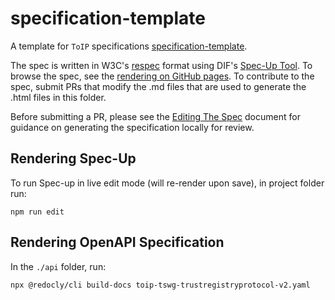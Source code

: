 # specification-template

A template for `ToIP` specifications [specification-template](https://w3c-ccg.github.io/did-spec/#specific-did-method-schemes).

The spec is written in W3C's [respec](https://dev.w3.org/2008/video/mediaann/ReSpec.js/documentation.html) format using DIF's [Spec-Up Tool](https://github.com/decentralized-identity/spec-up).
To browse the spec, see the [rendering on GitHub pages](https://trustoverip.github.io/tswg-did-method-webs-specification/index.html). To contribute to the spec, submit PRs that modify the .md files that are used to generate the .html files in this folder.

Before submitting a PR, please see the [Editing The Spec](./EditingTheSpec.md) document for guidance on generating the specification locally for review.


## Rendering Spec-Up

To run Spec-up in live edit mode (will re-render upon save), in project folder run:

```
npm run edit
```


## Rendering OpenAPI Specification

In the `./api` folder, run:

```
npx @redocly/cli build-docs toip-tswg-trustregistryprotocol-v2.yaml

```
